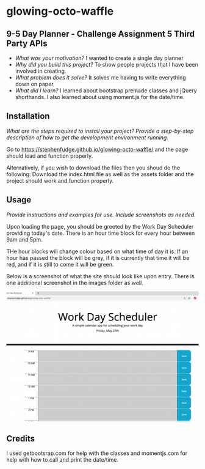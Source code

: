 # glowing-octo-waffle

## 9-5 Day Planner - Challenge Assignment 5 Third Party APIs

- *What was your motivation?*  I wanted to create a single day planner
- *Why did you build this project?*  To show people projects that I have been involved in creating.
- *What problem does it solve?*  It solves me having to write everything down on paper
- *What did I learn?* I learned about bootstrap premade classes and jQuery shorthands. I also learned about using moment.js for the date/time. 



## Installation

*What are the steps required to install your project? Provide a step-by-step description of how to get the development environment running.*

Go to https://stephenfudge.github.io/glowing-octo-waffle/ and the page should load and function properly. 

Alternatively, if you wish to download the files then you shoud do the following:
Download the index.html file as well as the assets folder and the project should work and function properly. 

## Usage

*Provide instructions and examples for use. Include screenshots as needed.*

Upon loading the page, you should be greeted by the Work Day Scheduler providing today's date. There is an hour time block for every hour between 9am and 5pm. 

THe hour blocks will change colour based on what time of day it is.  If an hour has passed the block will be grey, if it is currently that time it will be red, and if it is still to come it will be green. 

Below is a screenshot of what the site should look like upon entry. There is one additional screenshot in the images folder as well.


![alt text](assets/images//demo1.png)


## Credits
I used getbootsrap.com for help with the classes and momentjs.com for help with how to call and print the date/time.